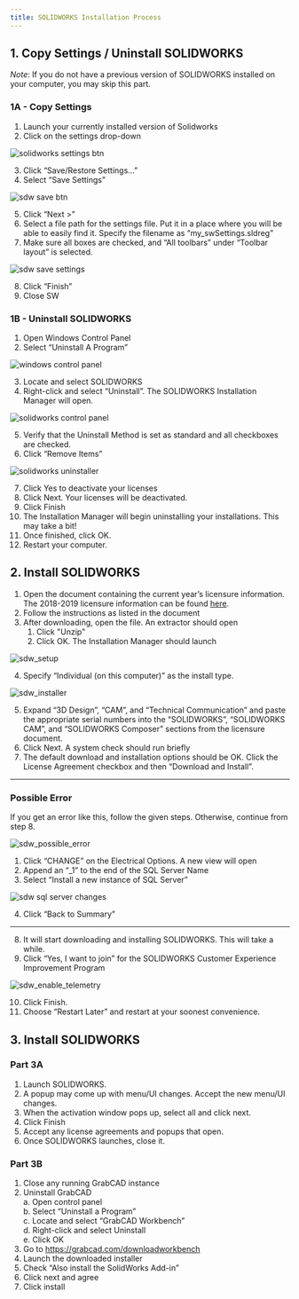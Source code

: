 ```yaml
---
title: SOLIDWORKS Installation Process
---
```


## 1. Copy Settings / Uninstall SOLIDWORKS

*Note*: If you do not have a previous version of SOLIDWORKS installed on your computer, you may skip this part.

### 1A - Copy Settings

1. Launch your currently installed version of Solidworks
2. Click on the settings drop-down

![solidworks settings btn](../../assets/sdw_settings_btn.png)

3. Click “Save/Restore Settings…”
4. Select “Save Settings” 

![sdw save btn](../../assets/sdw_save_button.png)

5. Click “Next >”
6. Select a file path for the settings file. Put it in a place where you will be able to easily find it. Specify the filename as “my_swSettings.sldreg” 
7. Make sure all boxes are checked, and “All toolbars” under “Toolbar layout” is selected.

![sdw save settings](../../assets/sdw_save_settings.png)

8. Click “Finish”
9.  Close SW

### 1B - Uninstall SOLIDWORKS

1. Open Windows Control Panel
2. Select “Uninstall A Program”

![windows control panel](../../assets/windows_control_panel.png)

3. Locate and select SOLIDWORKS
4. Right-click and select “Uninstall”. The SOLIDWORKS Installation Manager will open.

![solidworks control panel](../../assets/solidworks_control_panel.png)

5. Verify that the Uninstall Method is set as standard and all checkboxes are checked.
6. Click “Remove Items”

![solidworks uninstaller](../../assets/solidworks_uninstaller.png)

7. Click Yes to deactivate your licenses
8. Click Next. Your licenses will be deactivated.
9. Click Finish
10. The Installation Manager will begin uninstalling your installations. This may take a bit!
11. Once finished, click OK.
12. Restart your computer.

## 2. Install SOLIDWORKS

1. Open the document containing the current year’s licensure information. The 2018-2019 licensure information can be found [here](https://docs.google.com/spreadsheets/d/1PObqXnwpGlI1GgFQ8kdKpw1_LJsshfO7kX5fkcaNlS4/edit#gid=0).
2. Follow the instructions as listed in the document
3. After downloading, open the file. An extractor should open
   1. Click "Unzip"
   2. Click OK. The Installation Manager should launch

![sdw_setup](../../assets/sdw_setup.png)

4. Specify “Individual (on this computer)” as the install type.

![sdw_installer](../../assets/sdw_installer.png)

5. Expand “3D Design”, “CAM”, and “Technical Communication” and paste the appropriate serial numbers into the “SOLIDWORKS”, “SOLIDWORKS CAM”, and “SOLIDWORKS Composer” sections from the licensure document.
6. Click Next. A system check should run briefly
7. The default download and installation options should be OK. Click the License Agreement checkbox and then “Download and Install”.

---

### Possible Error

If you get an error like this, follow the given steps. Otherwise, continue from step 8.

![sdw_possible_error](../../assets/sdw_possible_error.png)

1. Click “CHANGE” on the Electrical Options. A new view will open
2. Append an “_1” to the end of the SQL Server Name
3. Select “Install a new instance of SQL Server”

![sdw sql server changes](../../assets/sdw_sql_server_changes.png)

4. Click “Back to Summary”

---

8. It will start downloading and installing SOLIDWORKS. This will take a while.
9. Click “Yes, I want to join” for the SOLIDWORKS Customer Experience Improvement Program

![sdw_enable_telemetry](../../assets/sdw_enable_telemetry.png)

10. Click Finish.
11. Choose “Restart Later” and restart at your soonest convenience.

## 3. Install SOLIDWORKS

### Part 3A

1. Launch SOLIDWORKS.
2. A popup may come up with menu/UI changes. Accept the new menu/UI changes.
3. When the activation window pops up, select all and click next.
4. Click Finish
5. Accept any license agreements and popups that open.
6. Once SOLIDWORKS launches, close it.

### Part 3B

1. Close any running GrabCAD instance
2. Uninstall GrabCAD  
    a. Open control panel  
    b. Select “Uninstall a Program”  
    c. Locate and select “GrabCAD Workbench”  
    d. Right-click and select Uninstall  
    e. Click OK  
3. Go to https://grabcad.com/downloadworkbench
4. Launch the downloaded installer
5. Check “Also install the SolidWorks Add-in”
6. Click next and agree
7. Click install
